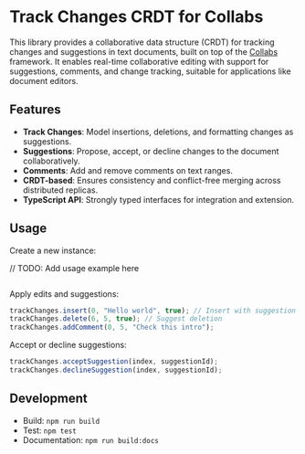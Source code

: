 # Track Changes CRDT for Collabs

This library provides a collaborative data structure (CRDT) for tracking changes and suggestions in text documents, built on top of the [Collabs](https://collabs.readthedocs.io/) framework. It enables real-time collaborative editing with support for suggestions, comments, and change tracking, suitable for applications like document editors.

## Features

- **Track Changes**: Model insertions, deletions, and formatting changes as suggestions.
- **Suggestions**: Propose, accept, or decline changes to the document collaboratively.
- **Comments**: Add and remove comments on text ranges.
- **CRDT-based**: Ensures consistency and conflict-free merging across distributed replicas.
- **TypeScript API**: Strongly typed interfaces for integration and extension.

## Usage

Create a new instance:

// TODO: Add usage example here
```typescript

```

Apply edits and suggestions:

```typescript
trackChanges.insert(0, "Hello world", true); // Insert with suggestion
trackChanges.delete(6, 5, true); // Suggest deletion
trackChanges.addComment(0, 5, "Check this intro");
```

Accept or decline suggestions:

```typescript
trackChanges.acceptSuggestion(index, suggestionId);
trackChanges.declineSuggestion(index, suggestionId);
```

## Development

- Build: `npm run build`
- Test: `npm test`
- Documentation: `npm run build:docs`
